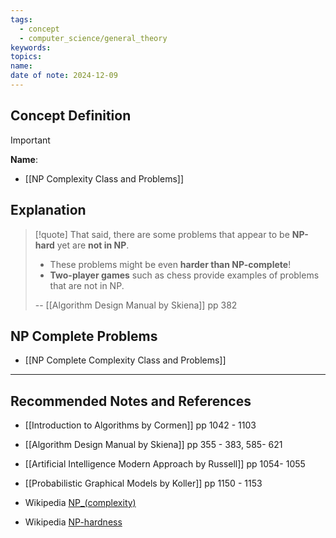 ```yaml
---
tags:
  - concept
  - computer_science/general_theory
keywords: 
topics: 
name: 
date of note: 2024-12-09
---
```


## Concept Definition

>[!important]
>**Name**: 



- [[NP Complexity Class and Problems]]

## Explanation

>[!quote]
>That said, there are some problems that appear to be **NP-hard** yet are **not in NP**. 
>- These problems might be even **harder than NP-complete**! 
>- **Two-player games** such as chess provide examples of problems that are not in NP.
>  
>-- [[Algorithm Design Manual by Skiena]] pp 382  


## NP Complete Problems

- [[NP Complete Complexity Class and Problems]]




-----------
##  Recommended Notes and References


- [[Introduction to Algorithms by Cormen]] pp 1042 - 1103
- [[Algorithm Design Manual by Skiena]] pp 355 - 383, 585- 621
- [[Artificial Intelligence Modern Approach by Russell]] pp 1054- 1055
- [[Probabilistic Graphical Models by Koller]] pp 1150 - 1153

- Wikipedia [NP_(complexity)](https://en.wikipedia.org/wiki/NP_(complexity))
- Wikipedia [NP-hardness](https://en.wikipedia.org/wiki/NP-hardness)